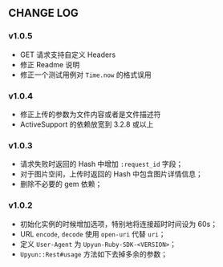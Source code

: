 ## CHANGE LOG

### v1.0.5
- GET 请求支持自定义 Headers
- 修正 Readme 说明
- 修正一个测试用例对 `Time.now` 的格式误用

### v1.0.4
- 修正上传的参数为文件内容或者是文件描述符
- ActiveSupport 的依赖放宽到 3.2.8 或以上

### v1.0.3
- 请求失败时返回的 Hash 中增加 `:request_id` 字段；
- 对于图片空间，上传时返回的 Hash 中包含图片详情信息；
- 删除不必要的 gem 依赖；

### v1.0.2
- 初始化实例的时候增加选项，特别地将连接超时时间设为 60s；
- URL `encode`, `decode` 使用 `open-uri` 代替 `uri`；
- 定义 `User-Agent` 为 `Upyun-Ruby-SDK-<VERSION>`；
- `Upyun::Rest#usage` 方法如下去掉多余的参数；

